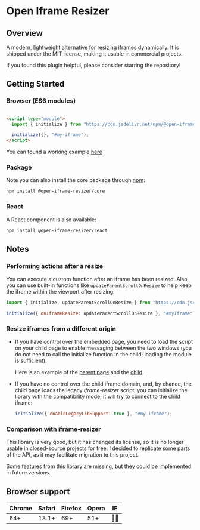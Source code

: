 # Open Iframe Resizer

## Overview

A modern, lightweight alternative for resizing iframes dynamically. It is shipped under the MIT license, making it usable in commercial projects.

If you found this plugin helpful, please consider starring the repository!

## Getting Started

### Browser (ES6 modules)

```html

<script type="module">
  import { initialize } from "https://cdn.jsdelivr.net/npm/@open-iframe-resizer/core@latest/dist/index.min.js";

  initialize({}, "#my-iframe");
</script>
```

You can found a working example [here](https://codesandbox.io/p/sandbox/open-iframe-resize-browser-m655zt)

### Package

Note you can also install the core package through [npm](https://www.npmjs.com/package/@open-iframe-resizer/core):

```bash
npm install @open-iframe-resizer/core
```

### React

A React component is also available:

```bash
npm install @open-iframe-resizer/react
```

## Notes

### Performing actions after a resize

You can execute a custom function after an iframe has been resized. Also, you can use built-in functions
like `updateParentScrollOnResize` to help keep the iframe within the viewport after resizing:

```javascript
import { initialize, updateParentScrollOnResize } from "https://cdn.jsdelivr.net/npm/@open-iframe-resizer/core@latest/dist/index.min.js";

initialize({ onIframeResize: updateParentScrollOnResize }, "#myIframe");
```

### Resize iframes from a different origin

- If you have control over the embedded page, you need to load the script on your child page to enable messaging between the two windows (you do not need to call the initialize function in the child;
  loading the module is sufficient).

  Here is an example of the [parent page](https://codesandbox.io/p/sandbox/xj24pg) and the [child](https://codesandbox.io/p/sandbox/growing-iframe-msv4hr).


- If you have no control over the child iframe domain, and, by chance, the child page loads the legacy *iframe-resizer* script, you can initialize the library with the compatibility mode; it will try
  to connect to the child iframe:
  ```javascript
  initialize({ enableLegacyLibSupport: true }, "#my-iframe");
  ```

### Comparison with iframe-resizer

This library is very good, but it has changed its license, so it is no longer usable in closed-source projects for free.
I decided to replicate some parts of the API, as it may facilitate migration to this project.

Some features from this library are missing, but they could be implemented in future versions.

## Browser support

| Chrome | Safari | Firefox | Opera | IE    |
|--------|--------|---------|-------|-------|
| 64+    | 13.1+  | 69+     | 51+   | 🙅‍♂️ |
